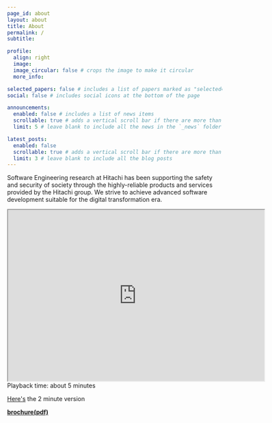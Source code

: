 ```yaml
---
page_id: about
layout: about
title: About
permalink: /
subtitle:

profile:
  align: right
  image:
  image_circular: false # crops the image to make it circular
  more_info:

selected_papers: false # includes a list of papers marked as "selected={true}"
social: false # includes social icons at the bottom of the page

announcements:
  enabled: false # includes a list of news items
  scrollable: true # adds a vertical scroll bar if there are more than 3 news items
  limit: 5 # leave blank to include all the news in the `_news` folder

latest_posts:
  enabled: false
  scrollable: true # adds a vertical scroll bar if there are more than 3 new posts items
  limit: 3 # leave blank to include all the blog posts
---
```


Software Engineering research at Hitachi has been supporting the safety and security of society through the highly-reliable products and services provided by the Hitachi group. We strive to achieve advanced software development suitable for the digital transformation era.

<div>
<iframe width="600" height="400" src="https://www.youtube.com/embed/VV4KXtKip1o"></iframe>
</div>
Playback time: about 5 minutes

[Here's](<https://www.youtube.com/watch?v=1RDdBRm3yco>) the 2 minute version

**[brochure(pdf)](https://hitachi-dx-engineering-research.github.io/pdf/2024DXEngineering.pdf)**

<!-- **[Software Engineering Conferences and Journals](confAndJournals.html)** -->
